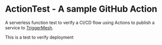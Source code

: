 # ActionTest - A sample GitHub Action

A serverless function test to verify a CI/CD flow using Actions to publish a
service to [TriggerMesh](https://www.triggermesh.com).

This is a test to verify deployment
